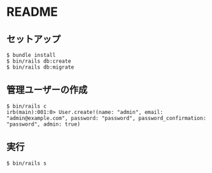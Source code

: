 # README

## セットアップ

```
$ bundle install
$ bin/rails db:create
$ bin/rails db:migrate
```

## 管理ユーザーの作成

```
$ bin/rails c
irb(main):001:0> User.create!(name: "admin", email: "admin@example.com", password: "password", password_confirmation: "password", admin: true)
```

## 実行

```
$ bin/rails s
```
